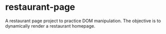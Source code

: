 # restaurant-page
A restaurant page project to practice DOM manipulation. The objective is to dynamically render a restaurant homepage.
